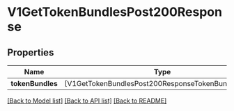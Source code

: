 # V1GetTokenBundlesPost200Response

## Properties
Name | Type | Description | Notes
------------ | ------------- | ------------- | -------------
**tokenBundles** | [V1GetTokenBundlesPost200ResponseTokenBundlesInner] |  | 

[[Back to Model list]](../README.md#documentation-for-models) [[Back to API list]](../README.md#documentation-for-api-endpoints) [[Back to README]](../README.md)


